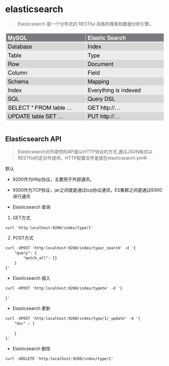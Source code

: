 # elasticsearch
> Elasticsearch 是一个分布式的 RESTful 风格的搜索和数据分析引擎。

![elasticsearch](images/elasticsearch.png)



## Elasticsearch API
> Elasticsearch对外提供的API是以HTTP协议的方式,通过JSON格式以RESTful约定对外提供。HTTP配置文件是放在elasticsearch.ym中

默认
* 9200作为Http协议，主要用于外部通讯，
* 9300作为TCP协议，jar之间就是通过tcp协议通讯，ES集群之间是通过9300进行通讯


* Elasticsearch 查询

1. GET方式
```
curl 'http:localhost:9200/index/type/1'
```

2. POST方式
```
curl -XPOST 'http:localhost:9200/index/type/_search' -d '{
    "query": {
        "match_all": {}
    }
}'
```
    
* Elasticsearch 插入
```
curl -XPOST 'http:localhost:9200/index/typete' -d '{
    
}'
```
    
* Elasticsearch 更新
```
curl -XPOST 'http:localhost:9200/index/type/1/_update' -d '{
    "doc" : {
        
    }
}'
```

* Elasticsearch 删除
```
curl -XDELETE 'http:localhost:9200/index/type/1'
```



